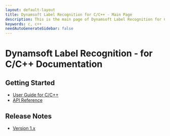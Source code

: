 ```yaml
---
layout: default-layout
title: Dynamsoft Label Recognition for C/C++ - Main Page
description: This is the main page of Dynamsoft Label Recognition for C/C++ Language.
keywords: c, c++
needAutoGenerateSidebar: false
---
```


# Dynamsoft Label Recognition - for C/C++ Documentation

## Getting Started

- [User Guide for C/C++](user-guide.md)
- [API Reference](api-reference/index.md)

## Release Notes

- [Version 1.x](release-notes/c-cpp-1.md)